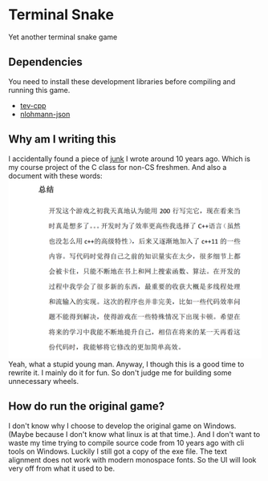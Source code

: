 # Terminal Snake
Yet another terminal snake game
## Dependencies
You need to install these development libraries before compiling and running this game.<br>
* [tev-cpp](https://github.com/chemwolf6922/tiny-event-loop-cpp)
* [nlohmann-json](https://github.com/nlohmann/json)
## Why am I writing this
I accidentally found a piece of [junk](./originalCode/snake.cpp) I wrote around 10 years ago. Which is my course project of the C class for non-CS freshmen. And also a document with these words:
![My old homework's document](./docs/image.png)
Yeah, what a stupid young man. Anyway, I though this is a good time to rewrite it. I mainly do it for fun. So don't judge me for building some unnecessary wheels.
## How do run the original game?
I don't know why I choose to develop the original game on Windows. (Maybe because I don't know what linux is at that time.). And I don't want to waste my time trying to compile source code from 10 years ago with cli tools on Windows. Luckily I still got a copy of the exe file. The text alignment does not work with modern monospace fonts. So the UI will look very off from what it used to be.
